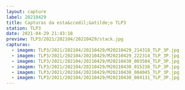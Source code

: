 ```yaml
---
layout: capture
label: 20210429
title: Capturas da esta&ccedil;&atilde;o TLP3
station: TLP3
date: 2021-04-29 21:43:18
preview: TLP3/2021/202104/20210429/stack.jpg
capturas:
  - imagem: TLP3/2021/202104/20210429/M20210429_214318_TLP_3P.jpg
  - imagem: TLP3/2021/202104/20210429/M20210429_222314_TLP_3P.jpg
  - imagem: TLP3/2021/202104/20210429/M20210430_003504_TLP_3P.jpg
  - imagem: TLP3/2021/202104/20210429/M20210430_015238_TLP_3P.jpg
  - imagem: TLP3/2021/202104/20210429/M20210430_084045_TLP_3P.jpg
  - imagem: TLP3/2021/202104/20210429/M20210430_084131_TLP_3P.jpg
---
```

